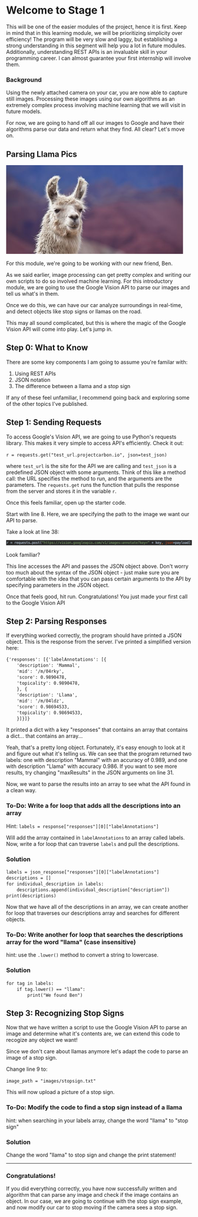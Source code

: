 # Welcome to Stage 1

This will be one of the easier modules of the project, hence it is first. Keep in mind that in this learning module, we will be prioritizing simplicity over efficiency! The program will be very slow and laggy, but establishing a strong understanding in this segment will help you a lot in future modules.
Additionally, understanding REST APIs is an invaluable skill in your programming career. I can almost guarantee your first internship will involve them.

### Background
Using the newly attached camera on your car, you are now able to capture still images. Processing these images using our own algorithms as an extremely complex process involving machine learning that we will visit in future models.

For now, we are going to hand off all our images to Google and have their algorithms parse our data and return what they find. All clear? Let's move on.


## Parsing Llama Pics

![Llama time](images/llama.jpg)

For this module, we're going to be working with our new friend, Ben.

As we said earlier, image processing can get pretty complex and writing our own scripts to do so involved machine learning. For this introductory module, we are going to use the Google Vision API to parse our images and tell us what's in them.

Once we do this, we can have our car analyze surroundings in real-time, and detect objects like stop signs or llamas on the road.

This may all sound complicated, but this is where the magic of the Google Vision API will come into play. Let's jump in.

## Step 0: What to Know

There are some key components I am going to assume you're familar with:
1. Using REST APIs
2. JSON notation
3. The difference between a llama and a stop sign

If any of these feel unfamiliar, I recommend going back and exploring some of the other topics I've published.

## Step 1: Sending Requests

To access Google's Vision API, we are going to use Python's requests library. This makes it very simple to access API's efficiently. Check it out:

`r = requests.get("test_url.projectcarbon.io", json=test_json)`

where `test_url` is the site for the API we are calling and `test_json` is a predefined JSON object with some arguments. Think of this like a method call: the URL specifies the method to run, and the arguments are the parameters. The `requests.get` runs the function that pulls the response from the server and stores it in the variable `r`.

Once this feels familiar, open up the starter code.

Start with line 8. Here, we are specifying the path to the image we want our API to parse.

Take a look at line 38:

![Line 38](images/38.png)

Look familiar?

This line accesses the API and passes the JSON object above. Don't worry too much about the syntax of the JSON object - just make sure you are comfortable with the idea that you can pass certain arguments to the API by specifying parameters in the JSON object.

Once that feels good, hit run. Congratulations! You just made your first call to the Google Vision API

## Step 2: Parsing Responses

If everything worked correctly, the program should have printed a JSON object. This is the response from the server. I've printed a simplified version here:

```
{'responses': [{'labelAnnotations': [{
    'description': 'Mammal',
    'mid': '/m/04rky',
    'score': 0.9890478,
    'topicality': 0.9890478,
    }, {
    'description': 'Llama',
    'mid': '/m/04ldz',
    'score': 0.98694533,
    'topicality': 0.98694533,
    }]}]}
```
It printed a dict with a key "responses" that contains an array that contains a dict... that contains an array...

Yeah, that's a pretty long object. Fortunately, it's easy enough to look at it and figure out what it's telling us. We can see that the program returned two labels: one with description "Mammal" with an accuracy of 0.989, and one with description "Llama" with accuracy 0.986. If you want to see more results, try changing "maxResults" in the JSON arguments on line 31.

Now, we want to parse the results into an array to see what the API found in a clean way.

### To-Do: Write a for loop that adds all the descriptions into an array
Hint: 
`labels = response["responses"][0]["labelAnnotations"]`

Will add the array contained in `labelAnnotations` to an array called labels. Now, write a for loop that can traverse `labels` and pull the descriptions.

### Solution

```
labels = json_response["responses"][0]["labelAnnotations"]
descriptions = []
for individual_description in labels:
    descriptions.append(individual_description["description"])
print(descriptions)
```

Now that we have all of the descriptions in an array, we can create another for loop that traverses our descriptions array and searches for different objects.

### To-Do: Write another for loop that searches the descriptions array for the word "llama" (case insensitive)
hint: use the `.lower()` method to convert a string to lowercase.

### Solution

```
for tag in labels:
    if tag.lower() == "llama":
        print("We found Ben")
```

## Step 3: Recognizing Stop Signs
Now that we have written a script to use the Google Vision API to parse an image and determine what it's contents are, we can extend this code to recogize any object we want!

Since we don't care about llamas anymore let's adapt the code to parse an image of a stop sign.

Change line 9 to:

`image_path = "images/stopsign.txt"`

This will now upload a picture of a stop sign.

### To-Do: Modify the code to find a stop sign instead of a llama
hint: when searching in your labels array, change the word "llama" to "stop sign"

### Solution
Change the word "llama" to stop sign and change the print statement!

* * *
### Congratulations!
If you did everything correctly, you have now successfully written and algorithm that can parse any image and check if the image contains an object. In our case, we are going to continue with the stop sign example, and now modify our car to stop moving if the camera sees a stop sign.
